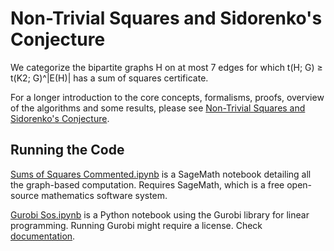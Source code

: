 # Non-Trivial Squares and Sidorenko's Conjecture

We categorize the bipartite graphs H on at most 7 edges for which t(H; G) ≥ t(K2; G)^|E(H)| has a sum of squares certificate.

For a longer introduction to the core concepts, formalisms, proofs, overview of the algorithms and some results, 
please see [Non-Trivial Squares and Sidorenko's Conjecture](https://arxiv.org/pdf/2206.10058.pdf).

## Running the Code
[Sums of Squares Commented.ipynb](/Sums&#32;of&#32;Squares&#32;Commented.ipynb) is a SageMath notebook detailing all the graph-based computation. 
Requires SageMath, which is a free open-source mathematics software system.

[Gurobi Sos.ipynb](/Gurobi&#32;Sos.ipynb) is a Python notebook using the Gurobi library for linear programming. 
Running Gurobi might require a license. Check [documentation](https://www.gurobi.com/documentation/).

